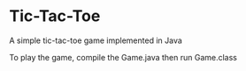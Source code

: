 # Tic-Tac-Toe
A simple tic-tac-toe game implemented in Java

To play the game, compile the Game.java then run Game.class
